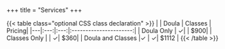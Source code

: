 +++
title = "Services"
+++

{{< table class="optional CSS class declaration" >}}
| | Doula | Classes |  Pricing| 
|---|:---:|:---:|:----------------------:|
| Doula Only    | &#x2713;| | $900|
| Classes Only  | | &#x2713;| $360|
| Doula and Classes |&#x2713; | &#x2713;| $1112 | 
{{< /table >}}

